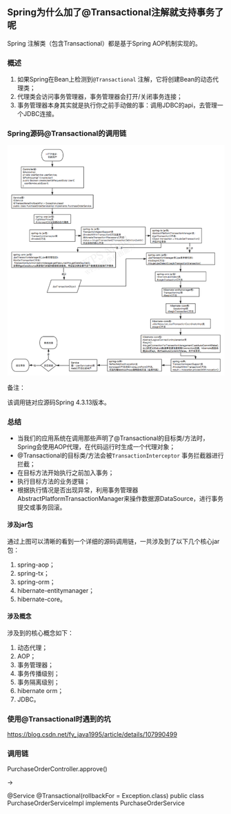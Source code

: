 ## Spring为什么加了@Transactional注解就支持事务了呢

Spring 注解类（包含Transactional）都是基于Spring AOP机制实现的。

### 概述

1. 如果Spring在Bean上检测到`@Transactional` 注解，它将创建Bean的动态代理类；
2. 代理类会访问事务管理器，事务管理器会打开/关闭事务连接；
3. 事务管理器本身其实就是执行你之前手动做的事：调用JDBC的api，去管理一个JDBC连接。

### Spring源码@Transactional的调用链

![Spring的@Transtractional注解](Spring的@Transactional注解.assets/Spring的@Transtractional注解.png)

备注：

该调用链对应源码Spring 4.3.13版本。

### 总结

- 当我们的应用系统在调用那些声明了@Transactional的目标类/方法时，Spring会使用AOP代理，在代码运行时生成一个代理对象；
- @Transactional的目标类/方法会被`TransactionInterceptor` 事务拦截器进行拦截；
- 在目标方法开始执行之前加入事务；
- 执行目标方法的业务逻辑；
- 根据执行情况是否出现异常，利用事务管理器AbstractPlatformTransactionManager来操作数据源DataSource，进行事务提交或事务回滚。

#### 涉及jar包

通过上图可以清晰的看到一个详细的源码调用链，一共涉及到了以下几个核心jar包：

1. spring-aop；
2. spring-tx；
3. spring-orm；
4. hibernate-entitymanager；
5. hibernate-core。

#### 涉及概念

涉及到的核心概念如下：

1. 动态代理；
2. AOP；
3. 事务管理器；
4. 事务传播级别；
5. 事务隔离级别；
6. hibernate orm；
7. JDBC。

### 使用@Transactional时遇到的坑

https://blog.csdn.net/fy_java1995/article/details/107990499

### 调用链

PurchaseOrderController.approve() 

->

@Service
@Transactional(rollbackFor = Exception.class)
public class PurchaseOrderServiceImpl implements PurchaseOrderService 

